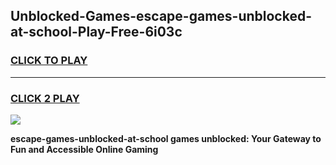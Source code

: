
## Unblocked-Games-escape-games-unblocked-at-school-Play-Free-6i03c
<h3>
<a href="https://premium76.site?title=escape-games-unblocked-at-school&ref=20A">CLICK TO PLAY</a></h3>
<hr>

<h3>
<a href="https://premium76.site?title=escape-games-unblocked-at-school&ref=20A">CLICK 2 PLAY</a>
  
</h3>

<a href="https://premium76.site?title=escape-games-unblocked-at-school&ref=20A"><img src="https://clearcache.store/games.png"></a>


**escape-games-unblocked-at-school games unblocked: Your Gateway to Fun and Accessible Online Gaming**

